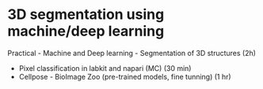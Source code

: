 # 3D segmentation using machine/deep learning

Practical \- Machine and Deep learning \- Segmentation of 3D structures (2h)  

- Pixel classification in labkit and napari (MC) (30 min)  
- Cellpose \- BioImage Zoo (pre-trained models, fine tunning) (1 hr)  
